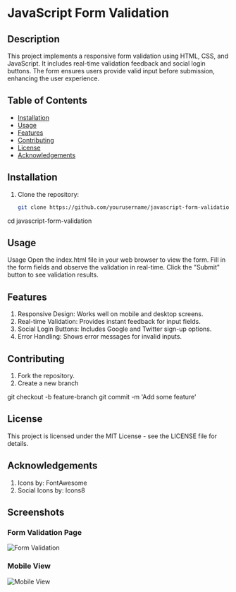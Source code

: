 # JavaScript Form Validation

## Description
This project implements a responsive form validation using HTML, CSS, and JavaScript. It includes real-time validation feedback and social login buttons. The form ensures users provide valid input before submission, enhancing the user experience.

## Table of Contents
- [Installation](#installation)
- [Usage](#usage)
- [Features](#features)
- [Contributing](#contributing)
- [License](#license)
- [Acknowledgements](#acknowledgements)

## Installation
1. Clone the repository:
   ```bash
   git clone https://github.com/yourusername/javascript-form-validation.git

cd javascript-form-validation

## Usage
Usage
Open the index.html file in your web browser to view the form.
Fill in the form fields and observe the validation in real-time.
Click the "Submit" button to see validation results.

## Features
1. Responsive Design: Works well on mobile and desktop screens.
2. Real-time Validation: Provides instant feedback for input fields.
3. Social Login Buttons: Includes Google and Twitter sign-up options.
4. Error Handling: Shows error messages for invalid inputs.

## Contributing
1. Fork the repository.
2. Create a new branch

git checkout -b feature-branch
git commit -m 'Add some feature'



## License
This project is licensed under the MIT License - see the LICENSE file for details.

## Acknowledgements
1. Icons by: FontAwesome
2. Social Icons by: Icons8

## Screenshots

### Form Validation Page
![Form Validation](images/final_product.png)

### Mobile View
![Mobile View](images/mobile_version.png)


